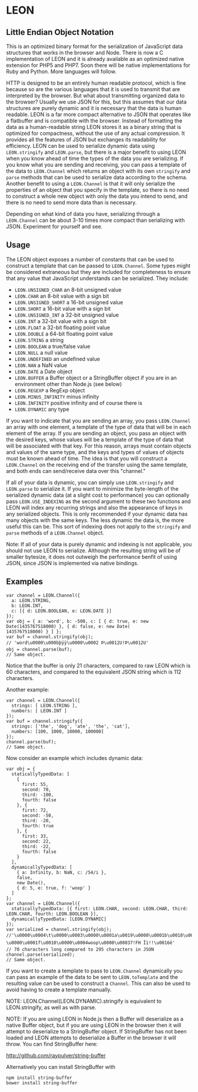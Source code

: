 # LEON
## Little Endian Object Notation

This is an optimized binary format for the serialization of JavaScript data structures that works in the browser and Node. There is now a C implementation of LEON and it is already available as an optimized native extension for PHP5 and PHP7. Soon there will be native implementations for Ruby and Python. More languages will follow.

HTTP is designed to be an entirely human readable protocol, which is fine because so are the various languages that it is used to transmit that are interpreted by the browser. But what about transmitting organized data to the browser? Usually we use JSON for this, but this assumes that our data structures are purely dynamic and it is necessary that the data is human readable. LEON is a far more compact alternative to JSON that operates like a flatbuffer and is compatible with the browser. Instead of formatting the data as a human-readable string LEON stores it as a binary string that is optimized for compactness, without the use of any actual compression. It provides all the features of JSON but exchanges its readability for efficiency. LEON can be used to serialize dynamic data using `LEON.stringify` and `LEON.parse`, but there is a major benefit to using LEON when you know ahead of time the types of the data you are serializing. If you know what you are sending and receiving, you can pass a template of the data to `LEON.Channel` which returns an object with its own `stringify` and `parse` methods that can be used to serialize data according to the schema. Another benefit to using a `LEON.Channel` is that it will only serialize the properties of an object that you specify in the template, so there is no need to construct a whole new object with only the data you intend to send, and there is no need to send more data than is necessary.

Depending on what kind of data you have, serializing through a `LEON.Channel` can be about 3-10 times more compact than serializing with JSON. Experiment for yourself and see.

## Usage

The LEON object exposes a number of constants that can be used to construct a template that can be passed to `LEON.Channel`. Some types might be considered extraneous but they are included for completeness to ensure that any value that JavaScript understands can be serialized. They include:

- `LEON.UNSIGNED_CHAR` an 8-bit unsigned value
- `LEON.CHAR` an 8-bit value with a sign bit
- `LEON.UNSIGNED_SHORT` a 16-bit unsigned value
- `LEON.SHORT` a 16-bit value with a sign bit
- `LEON.UNSIGNED_INT` a 32-bit unsigned value
- `LEON.INT` a 32-bit value with a sign bit
- `LEON.FLOAT` a 32-bit floating point value
- `LEON.DOUBLE` a 64-bit floating point value
- `LEON.STRING` a string
- `LEON.BOOLEAN` a true/false value
- `LEON.NULL` a null value
- `LEON.UNDEFINED` an undefined value
- `LEON.NAN` a NaN value
- `LEON.DATE` a Date object
- `LEON.BUFFER` a Buffer object or a StringBuffer object if you are in an environment other than Node.js (see below)
- `LEON.REGEXP` a RegExp object
- `LEON.MINUS_INFINITY` minus infinity
- `LEON.INFINITY` positive infinity
and of course there is
- `LEON.DYNAMIC` any type

If you want to indicate that you are sending an array, you pass `LEON.Channel` an array with one element, a template of the type of data that will be in each element of the array. If you are sending an object, you pass an object with the desired keys, whose values will be a template of the type of data that will be associated with that key. For this reason, arrays must contain objects and values of the same type, and the keys and types of values of objects must be known ahead of time. The idea is that you will construct a `LEON.Channel` on the receiving end of the transfer using the same template, and both ends can send/receive data over this "channel."

If all of your data is dynamic, you can simply use `LEON.stringify` and `LEON.parse` to serialize it. If you want to minimize the byte-length of the serialized dynamic data (at a slight cost to performance) you can optionally pass `LEON.USE_INDEXING` as the second argument to these two functions and LEON will index any recurring strings and also the appearance of keys in any serialized objects. This is only recommended if your dynamic data has many objects with the same keys. The less dynamic the data is, the more useful this can be. This sort of indexing does not apply to the `stringify` and `parse` methods of a `LEON.Channel` object.

Note: If all of your data is purely dynamic and indexing is not applicable, you should not use LEON to serialize. Although the resulting string will be of smaller bytesize, it does not outweigh the performance benfit of using JSON, since JSON is implemented via native bindings.

## Examples

```
var channel = LEON.Channel({
  a: LEON.STRING,
  b: LEON.INT,
  c: [{ d: LEON.BOOLEAN, e: LEON.DATE }]
});
var obj = { a: 'word', b: -500, c: [ { d: true, e: new Date(1435767518000) }, { d: false, e: new Date(
1435767518000) } ] };
var buf = channel.stringify(obj);
// 'word\u0000\u000bþÿÿ\u0000\u0002 Þ\u0012U!Þ\u0012U'
obj = channel.parse(buf);
// Same object.
```
Notice that the buffer is only 21 characters, compared to raw LEON which is 60 characters, and compared to the equivalent JSON string which is 112 characters.

Another example:

```
var channel = LEON.Channel({
  strings: [ LEON.STRING ],
  numbers: [ LEON.INT ]
});
var buf = channel.stringify({
  strings: ['the', 'dog', 'ate', 'the', 'cat'],
  numbers: [100, 1000, 10000, 100000]
});
channel.parse(buf);
// Same object.
```
Now consider an example which includes dynamic data:
```
var obj = {
  staticallyTypedData: [
    {
      first: 55,
      second: 70,
      third: -100,
      fourth: false
    }, {
      first: 72,
      second: -50,
      third: -20,
      fourth: true
    }, {
      first: 33,
      second: 22,
      third: -22,
      fourth: false
    }
  ],
  dynamicallyTypedData: [
    { a: Infinity, b: NaN, c: /54/i },
    false,
    new Date(),
    { d: 5, e: true, f: 'woop' }
  ]
};
var channel = LEON.Channel({
  staticallyTypedData: [{ first: LEON.CHAR, second: LEON.CHAR, third: LEON.CHAR, fourth: LEON.BOOLEAN }],
  dynamicallyTypedData: [LEON.DYNAMIC]
});
var serialized = channel.stringify(obj);
//'\u0000\u0004\t\u0000\u0003\u0000\u0001a\u0019\u0000\u0001b\u0018\u0000\u0001c\u0017\u0000\u000254\u0000\u0001i!\u0015\u0000ðÜ_òtB\t\u0000\u0003\u0000\u0001d\u0000\u0005\u0000\u0001e \u0000\u0001f\u0010\u0000\u0004woop\u0000\u00037!FH Îì!!\u0016ê'
// 70 characters long compared to 295 characters in JSON
channel.parse(serialized);
// Same object.
```

If you want to create a template to pass to `LEON.Channel` dynamically you can pass an example of the data to be sent to `LEON.toTemplate` and the resulting value can be used to construct a `Channel`. This can also be used to avoid having to create a template manually.

NOTE: LEON.Channel(LEON.DYNAMIC).stringify is equivalent to LEON.stringify, as well as with parse.

NOTE: If you are using LEON in Node.js then a Buffer will deserialize as a native Buffer object, but if you are using LEON in the browser then it will attempt to deserialize to a StringBuffer object. If StringBuffer has not been loaded and LEON attempts to deserialize a Buffer in the browser it will throw. You can find StringBuffer here:

http://github.com/raypulver/string-buffer

Alternatively you can install StringBuffer with

```
npm install string-buffer
bower install string-buffer
```
